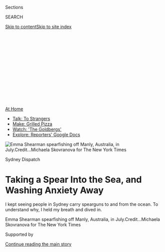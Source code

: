 <div id="app">

<div>

<div>

<div>

<div class="NYTAppHideMasthead css-ikk3s8 e1suatyy0">

<div class="section css-133zg39 e1suatyy2">

<div class="css-eph4ug er09x8g0">

<div class="css-6n7j50">

</div>

<span class="css-1dv1kvn">Sections</span>

<div class="css-10488qs">

<span class="css-1dv1kvn">SEARCH</span>

</div>

[Skip to content](#site-content)[Skip to site
index](#site-index)

</div>

<div class="css-10698na e1huz5gh0">

</div>

</div>

</div>

</div>

<div data-aria-hidden="false">

<div id="site-content" data-role="main">

<div>

<div class="css-1aor85t" style="opacity:0.000000001;z-index:-1;visibility:hidden">

<div class="css-1hqnpie">

<div class="css-epjblv">

<span class="css-17xtcya">[Australia](/section/world/australia)</span><span class="css-x15j1o">|</span><span class="css-fwqvlz">Taking
a Spear Into the Sea, and Washing Anxiety
Away</span>

</div>

<div class="css-k008qs">

<div class="css-1iwv8en">

<span class="css-18z7m18"></span>

<div>

</div>

</div>

<span class="css-1n6z4y">https://nyti.ms/3i6iNpF</span>

<div class="css-1705lsu">

<div class="css-4xjgmj">

<div class="css-4skfbu" data-role="toolbar" data-aria-label="Social Media Share buttons, Save button, and Comments Panel with current comment count" data-testid="share-tools">

  - 
  - 
  - 
  - 
    
    <div class="css-6n7j50">
    
    </div>

  - 

</div>

</div>

</div>

</div>

</div>

</div>

<div id="NYT_TOP_BANNER_REGION" class="css-11qgg8s">

<div>

<div id="maps-athome-menu" class="section interactive-content interactive-size-medium css-1du2ztb">

<div class="css-17ih8de interactive-body">

<div class="at-home-nav__innerContainer">

<div class="at-home-nav__title">

[At
Home](https://www.nytimes3xbfgragh.onion/spotlight/at-home?action=click&pgtype=Article&state=default&region=TOP_BANNER&context=at_home_menu)

</div>

  - [Talk: To
    Strangers](https://www.nytimes3xbfgragh.onion/2020/08/03/well/family/the-benefits-of-talking-to-strangers.html?action=click&pgtype=Article&state=default&region=TOP_BANNER&context=at_home_menu)
  - [Make: Grilled
    Pizza](https://www.nytimes3xbfgragh.onion/2020/08/01/at-home/coronavirus-make-pizza-on-a-grill.html?action=click&pgtype=Article&state=default&region=TOP_BANNER&context=at_home_menu)
  - [Watch: 'The
    Goldbergs'](https://www.nytimes3xbfgragh.onion/2020/07/31/arts/television/goldbergs-abc-stream.html?action=click&pgtype=Article&state=default&region=TOP_BANNER&context=at_home_menu)
  - [Explore: Reporters' Google
    Docs](https://www.nytimes3xbfgragh.onion/interactive/2020/at-home/even-more-reporters-editors-diaries-lists-recommendations.html?action=click&pgtype=Article&state=default&region=TOP_BANNER&context=at_home_menu)

</div>

</div>

</div>

</div>

</div>

<div id="fullBleedHeaderContent">

<div class="css-9fsmc8">

![<span class="css-16f3y1r e13ogyst0" data-aria-hidden="true">Emma
Shearman spearfishing off Manly, Australia, in
July.</span><span class="css-cnj6d5 e1z0qqy90" itemprop="copyrightHolder"><span class="css-1ly73wi e1tej78p0">Credit...</span><span><span>Michaela
Skovranova for The New York
Times</span></span></span>](https://static01.graylady3jvrrxbe.onion/images/2020/07/31/world/00spearfishing-dispatch-1/merlin_174989472_4a4fd234-dfc0-40c6-b035-8f8d070f9c16-articleLarge.jpg?quality=75&auto=webp&disable=upscale)

</div>

<div class="css-1aqq9tq">

Sydney Dispatch

<div class="css-1vkm6nb ehdk2mb0">

# Taking a Spear Into the Sea, and Washing Anxiety Away

</div>

I kept seeing people in Sydney carry spearguns to and from the ocean. To
understand why, I held my breath and dived in.

</div>

<div class="css-nwzfg5 e1gnum310">

<span class="css-1f9pvn2 australia">Emma Shearman spearfishing off
Manly, Australia, in
July.</span><span class="css-cnj6d5 e1z0qqy90" itemprop="copyrightHolder"><span class="css-1ly73wi e1tej78p0">Credit...</span><span><span>Michaela
Skovranova for The New York Times</span></span></span>

</div>

<div id="sponsor-wrapper" class="css-1hyfx7x">

<div id="sponsor-slug" class="css-19vbshk">

Supported by

</div>

[Continue reading the main
story](#after-sponsor)

<div id="sponsor" class="ad sponsor-wrapper" style="text-align:center;height:100%;display:block">

</div>

<div id="after-sponsor">

</div>

</div>

<div class="css-1wx1auc e1gnum311">

<div class="css-18e8msd">

<div class="css-vp77d3 epjyd6m0">

<div class="css-hus3qt ey68jwv0" data-aria-hidden="true">

[![Damien
Cave](https://static01.graylady3jvrrxbe.onion/images/2018/10/08/multimedia/author-damien-cave/author-damien-cave-thumbLarge.png
"Damien Cave")](https://www.nytimes3xbfgragh.onion/by/damien-cave)

</div>

<div class="css-1baulvz">

By [<span class="css-1baulvz last-byline" itemprop="name">Damien
Cave</span>](https://www.nytimes3xbfgragh.onion/by/damien-cave)

</div>

</div>

  - Aug. 3,
    2020

  - 
    
    <div class="css-4xjgmj">
    
    <div class="css-d8bdto" data-role="toolbar" data-aria-label="Social Media Share buttons, Save button, and Comments Panel with current comment count" data-testid="share-tools">
    
      - 
      - 
      - 
      - 
        
        <div class="css-6n7j50">
        
        </div>
    
      - 
    
    </div>
    
    </div>

</div>

</div>

</div>

<div class="section meteredContent css-1r7ky0e" name="articleBody" itemprop="articleBody">

<div class="css-1fanzo5 StoryBodyCompanionColumn">

<div class="css-53u6y8">

SYDNEY, Australia — Emma Shearman held her speargun and focused on her
breathing. In, out, relax, she thought. Deep and steady, as rhythmic as
the waves.

She plunged into the cold Pacific off Sydney’s rocky coast, holding her
breath until she reached a depth of about 30 feet. Quiet and calm, she
lifted the gun, aimed and fired — spearing a [red
morwong](https://www.dpi.nsw.gov.au/fishing/fish-species/species-list/red-morwong)
through its middle.

It was the second catch of the day. Her friend Tim Charody, who taught
her to spearfish during Australia’s coronavirus lockdown, had already
caught another morwong, a common fish in these waters. But this was Ms.
Shearman’s deepest dive, and she emerged proud, holding her prey by the
gills.

“There’s a real courage and confidence to know that I can go out and
catch my own food and provide, and still do womanly things — go salsa
dancing and wear heels,” she said when we were all on land.

</div>

</div>

<div class="css-1fanzo5 StoryBodyCompanionColumn">

<div class="css-53u6y8">

“It’s so challenging,” she added, “but also meditative.”

I’d joined them early one morning out of curiosity. For months now,
since the first coronavirus lockdown, I’ve been seeing more and more
people carrying spearguns to and from the waters around Sydney. One day
I nearly collided with a spear-toting dad lugging Australian salmon into
our suburb, at which point I started to wonder what was going on with
all the Poseidons.

</div>

</div>

<div class="css-79elbk" data-testid="photoviewer-wrapper">

<div class="css-z3e15g" data-testid="photoviewer-wrapper-hidden">

</div>

<div class="css-1a48zt4 ehw59r15" data-testid="photoviewer-children">

![<span class="css-16f3y1r e13ogyst0" data-aria-hidden="true">Tim
Charody sharpening his spear before
spearfishing.</span><span class="css-cnj6d5 e1z0qqy90" itemprop="copyrightHolder"><span class="css-1ly73wi e1tej78p0">Credit...</span><span>Michaela
Skovranova for The New York
Times</span></span>](https://static01.graylady3jvrrxbe.onion/images/2020/07/31/world/00spearfishing-dispatch-2/merlin_174989355_09f63290-2f5a-40be-9776-ac42e92f7d1f-articleLarge.jpg?quality=75&auto=webp&disable=upscale)

</div>

</div>

<div class="css-79elbk" data-testid="photoviewer-wrapper">

<div class="css-z3e15g" data-testid="photoviewer-wrapper-hidden">

</div>

<div class="css-1a48zt4 ehw59r15" data-testid="photoviewer-children">

<div class="css-1xdhyk6 erfvjey0">

<span class="css-1ly73wi e1tej78p0">Image</span>

<div class="css-zjzyr8">

<div data-testid="lazyimage-container" style="height:290px">

</div>

</div>

</div>

<span class="css-16f3y1r e13ogyst0" data-aria-hidden="true">“It’s so
challenging,” said Emma Shearman of spearfishing, with Mr.
Charody.</span><span class="css-cnj6d5 e1z0qqy90" itemprop="copyrightHolder"><span class="css-1ly73wi e1tej78p0">Credit...</span><span>Michaela
Skovranova for The New York Times</span></span>

</div>

</div>

<div class="css-79elbk" data-testid="photoviewer-wrapper">

<div class="css-z3e15g" data-testid="photoviewer-wrapper-hidden">

</div>

<div class="css-1a48zt4 ehw59r15" data-testid="photoviewer-children">

<div class="css-1xdhyk6 erfvjey0">

<span class="css-1ly73wi e1tej78p0">Image</span>

<div class="css-zjzyr8">

<div data-testid="lazyimage-container" style="height:290px">

</div>

</div>

</div>

<span class="css-16f3y1r e13ogyst0" data-aria-hidden="true">A school of
fish at Inscription Point in Botany Bay National Park in
Sydney.</span><span class="css-cnj6d5 e1z0qqy90" itemprop="copyrightHolder"><span class="css-1ly73wi e1tej78p0">Credit...</span><span>Michaela
Skovranova for The New York Times</span></span>

</div>

</div>

<div class="css-1fanzo5 StoryBodyCompanionColumn">

<div class="css-53u6y8">

Sydney has long been a city of surfboards in hatchbacks and sandy toes
on sidewalks. The ocean here is like a neighbor you see everywhere. It
appears around unexpected corners from the craggy coast and for miles
inland along a harbor shaped like an oak leaf — as Mark Twain [pointed
out](https://musingsofaliterarydilettante.wordpress.com/2010/03/28/the-wayward-tourist-mark-twains-adventures-in-australia-by-mark-twain/)
in 1897 when he called the sheets of blue “superbly beautiful.”

</div>

</div>

<div class="css-1fanzo5 StoryBodyCompanionColumn">

<div class="css-53u6y8">

All those spear guns seemed to be introducing a deeper and darker vibe.
Or so I thought.

In fact, during a time of rising unemployment and restrictions on group
sports and social gatherings, spearfishing has become an increasingly
popular escape for people seeking calm, control and sustenance far from
the anxieties of land. Spear gear has been selling out at dive shops up
and down Australia’s east coast since March. Young and old, men and
women: They are all finding something for their stomachs and souls in an
act that is ancient and elemental.

“It’s all about living off the ocean,” said Robert Cooley, a lifelong
spearfisherman and the leader of the Gamay Rangers, an Aboriginal group
that helps manage and protect Botany Bay on Sydney’s southern edge.
“It’s a catch-your-breath type of thing, far away from the big
city.”

Mr. Cooley, 53, tall, talkative and full of local lore, said his team of
a half-dozen rangers had already put their spearfishing skills to good
use. During Sydney’s peak lockdown period in April, their underwater
hunting became community service. Between fish, lobsters and abalone,
they caught 3,000 meals to distribute to neighbors in need.

</div>

</div>

<div class="css-79elbk" data-testid="photoviewer-wrapper">

<div class="css-z3e15g" data-testid="photoviewer-wrapper-hidden">

</div>

<div class="css-1a48zt4 ehw59r15" data-testid="photoviewer-children">

<div class="css-1xdhyk6 erfvjey0">

<span class="css-1ly73wi e1tej78p0">Image</span>

<div class="css-zjzyr8">

<div data-testid="lazyimage-container" style="height:290px">

</div>

</div>

</div>

<span class="css-16f3y1r e13ogyst0" data-aria-hidden="true">Mr. Charody
spearfishing.</span><span class="css-cnj6d5 e1z0qqy90" itemprop="copyrightHolder"><span class="css-1ly73wi e1tej78p0">Credit...</span><span>Michaela
Skovranova for The New York Times</span></span>

</div>

</div>

<div class="css-79elbk" data-testid="photoviewer-wrapper">

<div class="css-z3e15g" data-testid="photoviewer-wrapper-hidden">

</div>

<div class="css-1a48zt4 ehw59r15" data-testid="photoviewer-children">

<div class="css-1xdhyk6 erfvjey0">

<span class="css-1ly73wi e1tej78p0">Image</span>

<div class="css-zjzyr8">

<div data-testid="lazyimage-container" style="height:290px">

</div>

</div>

</div>

<span class="css-16f3y1r e13ogyst0" data-aria-hidden="true">Ms. Shearman
with a
catch.</span><span class="css-cnj6d5 e1z0qqy90" itemprop="copyrightHolder"><span class="css-1ly73wi e1tej78p0">Credit...</span><span>Michaela
Skovranova for The New York Times</span></span>

</div>

</div>

<div class="css-79elbk" data-testid="photoviewer-wrapper">

<div class="css-z3e15g" data-testid="photoviewer-wrapper-hidden">

</div>

<div class="css-1a48zt4 ehw59r15" data-testid="photoviewer-children">

<div class="css-1xdhyk6 erfvjey0">

<span class="css-1ly73wi e1tej78p0">Image</span>

<div class="css-zjzyr8">

<div data-testid="lazyimage-container" style="height:290px">

</div>

</div>

</div>

<span class="css-16f3y1r e13ogyst0" data-aria-hidden="true">Mr. Charody
resurfacing.</span><span class="css-cnj6d5 e1z0qqy90" itemprop="copyrightHolder"><span class="css-1ly73wi e1tej78p0">Credit...</span><span>Michaela
Skovranova for The New York Times</span></span>

</div>

</div>

<div class="css-1fanzo5 StoryBodyCompanionColumn">

<div class="css-53u6y8">

“It was critical work,” Mr. Cooley said. “Some of our elders live alone.
Others couldn’t leave the house.”

</div>

</div>

<div class="css-1fanzo5 StoryBodyCompanionColumn">

<div class="css-53u6y8">

One day at dawn, I met him by the bay where he had speared his first
flathead as a boy. Later that morning, we joined a few rangers at the
point where James Cook landed in 1770, bringing together European and
Aboriginal cultures for the first time.

Mr. Cooley put on his wet suit around the corner from a statue of
humpback whales, an important animal for local Indigenous groups, at a
site across the bay from Sydney’s commercial port with its towering
cranes.

The industrial and the traditional — on the surface, they pressed
against each other. In the water, they disappeared. A soft blanket of
blue covered sea grass that swayed like slow-motion dancers on the stage
of a sandstone reef.

Mr. Cooley and two other rangers dived head first, using their long fins
and weight belts to help them search between rocks and under the layered
shelves of the coastal ledge.

In many places, spearfishing with scuba gear is allowed. In Australia,
it’s considered cheating. The skill and joy of the sport come with a
stretching of the lungs.

Most people learn with friends, but I had taken a spearfishing class
with two 14-year-olds. Fábio Leitão, a pony-tailed instructor originally
from the Azores, taught me that if I did not suck in a huge breath or
hyperventilate, I’d be able to hold my breath for longer.

</div>

</div>

<div class="css-79elbk" data-testid="photoviewer-wrapper">

<div class="css-z3e15g" data-testid="photoviewer-wrapper-hidden">

</div>

<div class="css-1a48zt4 ehw59r15" data-testid="photoviewer-children">

<div class="css-1xdhyk6 erfvjey0">

<span class="css-1ly73wi e1tej78p0">Image</span>

<div class="css-zjzyr8">

<div data-testid="lazyimage-container" style="height:290px">

</div>

</div>

</div>

<span class="css-16f3y1r e13ogyst0" data-aria-hidden="true">Robert
Cooley, left, leader of the Gamay Rangers, an Aboriginal group that
helps manage and protect Botany Bay in Sydney, with Bryce Liddell,
another
ranger. </span><span class="css-cnj6d5 e1z0qqy90" itemprop="copyrightHolder"><span class="css-1ly73wi e1tej78p0">Credit...</span><span>Michaela
Skovranova for The New York Times</span></span>

</div>

</div>

<div class="css-79elbk" data-testid="photoviewer-wrapper">

<div class="css-z3e15g" data-testid="photoviewer-wrapper-hidden">

</div>

<div class="css-1a48zt4 ehw59r15" data-testid="photoviewer-children">

<div class="css-1xdhyk6 erfvjey0">

<span class="css-1ly73wi e1tej78p0">Image</span>

<div class="css-zjzyr8">

<div data-testid="lazyimage-container" style="height:290px">

</div>

</div>

</div>

<span class="css-16f3y1r e13ogyst0" data-aria-hidden="true">Ms. Shearman
gutting a successful
catch.</span><span class="css-cnj6d5 e1z0qqy90" itemprop="copyrightHolder"><span class="css-1ly73wi e1tej78p0">Credit...</span><span>Michaela
Skovranova for The New York
Times</span></span>

</div>

</div>

<div class="css-79elbk" data-testid="photoviewer-wrapper">

<div class="css-z3e15g" data-testid="photoviewer-wrapper-hidden">

</div>

<div class="css-1a48zt4 ehw59r15" data-testid="photoviewer-children">

<div class="css-1xdhyk6 erfvjey0">

<span class="css-1ly73wi e1tej78p0">Image</span>

<div class="css-zjzyr8">

<div data-testid="lazyimage-container" style="height:257.77777777777777px">

</div>

</div>

</div>

<span class="css-16f3y1r e13ogyst0" data-aria-hidden="true">The Dive
Spear and Sport shop in
Sydney.</span><span class="css-cnj6d5 e1z0qqy90" itemprop="copyrightHolder"><span class="css-1ly73wi e1tej78p0">Credit...</span><span>Matthew
Abbott for The New York Times</span></span>

</div>

</div>

<div class="css-1fanzo5 StoryBodyCompanionColumn">

<div class="css-53u6y8">

So when one of the rangers waved me over to a lobster, I was ready. I
steadied my breathing and pushed myself down, holding as long as I
could.

The little guy had lodged himself in a tight spot. I tried to grab him
and failed — there’d be no [Instagram
bragging](https://www.instagram.com/p/CDGWKvipsWg/) from me, I caught
nothing on my reporting trips — but with a few more dives, the rangers
pried him loose.

“My supermarket is safer than the one you’re going to,” Mr. Cooley told
me.

In terms of the coronavirus, he was right, of course. But spearfishing
is hardly risk free.

Sharks are lazy bullies that grab fish after they’ve been shot. Shallow
water blackouts — fainting underwater — can lead to drowning if there is
no one around to help. That seems to be what happened to [Alex “Chumpy”
Pullin](https://au.sports.yahoo.com/alex-chumpy-pullin-death-shallow-water-blackout-explained-020035708.html),
32, an Australian Olympic snowboarder who died while spearfishing alone
in early July.

And yet, along with such dangers come benefits. In Sydney, edible fish
can be found just a few feet down, and spearfishing is the most
sustainable form of fishing, with no lures left behind and no by-catch
from nets. Many “spearos,” as they are called, take great pride in being
able to feed their families with their kill.

</div>

</div>

<div class="css-1fanzo5 StoryBodyCompanionColumn">

<div class="css-53u6y8">

At Adreno in Sydney, Australia’s largest spearfishing retailer, one of
the employees, Jayden Nightingale, 22, told me he goes out three times a
week and would soon be in the water to catch a feast for his brother’s
birthday. “My mother asked for octopus,” he
said.

</div>

</div>

<div class="css-79elbk" data-testid="photoviewer-wrapper">

<div class="css-z3e15g" data-testid="photoviewer-wrapper-hidden">

</div>

<div class="css-1a48zt4 ehw59r15" data-testid="photoviewer-children">

<div class="css-1xdhyk6 erfvjey0">

<span class="css-1ly73wi e1tej78p0">Image</span>

<div class="css-zjzyr8">

<div data-testid="lazyimage-container" style="height:257.77777777777777px">

</div>

</div>

</div>

<span class="css-16f3y1r e13ogyst0" data-aria-hidden="true">Fabio
Leitao, center, a professional spearfishing instructor, giving a
spearfishing  lesson to  Clay Warner, left, and Heath Jones at Dive
Spear and
Sport.</span><span class="css-cnj6d5 e1z0qqy90" itemprop="copyrightHolder"><span class="css-1ly73wi e1tej78p0">Credit...</span><span>Matthew
Abbott for The New York
Times</span></span>

</div>

</div>

<div class="css-79elbk" data-testid="photoviewer-wrapper">

<div class="css-z3e15g" data-testid="photoviewer-wrapper-hidden">

</div>

<div class="css-1a48zt4 ehw59r15" data-testid="photoviewer-children">

<div class="css-1xdhyk6 erfvjey0">

<span class="css-1ly73wi e1tej78p0">Image</span>

<div class="css-zjzyr8">

<div data-testid="lazyimage-container" style="height:257.77777777777777px">

</div>

</div>

</div>

<span class="css-16f3y1r e13ogyst0" data-aria-hidden="true">Mr. Leitao,
center, holding the two students in place during a breathing and
relaxation
lesson. </span><span class="css-cnj6d5 e1z0qqy90" itemprop="copyrightHolder"><span class="css-1ly73wi e1tej78p0">Credit...</span><span>Matthew
Abbott for The New York
Times</span></span>

</div>

</div>

<div class="css-79elbk" data-testid="photoviewer-wrapper">

<div class="css-z3e15g" data-testid="photoviewer-wrapper-hidden">

</div>

<div class="css-1a48zt4 ehw59r15" data-testid="photoviewer-children">

<div class="css-1xdhyk6 erfvjey0">

<span class="css-1ly73wi e1tej78p0">Image</span>

<div class="css-zjzyr8">

<div data-testid="lazyimage-container" style="height:257.77777777777777px">

</div>

</div>

</div>

<span class="css-16f3y1r e13ogyst0" data-aria-hidden="true">Mr. Leitao
teaching an emergency survival
technique.</span><span class="css-cnj6d5 e1z0qqy90" itemprop="copyrightHolder"><span class="css-1ly73wi e1tej78p0">Credit...</span><span>Matthew
Abbott for The New York Times</span></span>

</div>

</div>

<div class="css-1fanzo5 StoryBodyCompanionColumn">

<div class="css-53u6y8">

Feeding others, he added, was only part of the appeal. Sitting beside me
as I tried on fins, he dialed down his sales clerk ebullience.

“I was in a coma for three months,” he said. “When I came out of it, all
I wanted to do was get in the ocean.”

He described a bad car accident, a head injury — he put my hand to the
wound — then a bout of depression that only water could cure.

</div>

</div>

<div class="css-1fanzo5 StoryBodyCompanionColumn">

<div class="css-53u6y8">

Kimi Werner, a champion spearfisher from Hawaii, [often
speaks](https://waterpeoplepodcast.com/2019/07/09/kimi-werner-flipping-your-instincts/)
about feeling hugged by the ocean — the pressure on her chest, the peace
she feels looking up to the sun from deep below. Mr. Nightingale told me
the entire experience amounted to therapy.

“The ocean is like a different world,” he said, surrounded by shelves
picked clean by the recent surge of spearfishing interest. “It’s
relaxing because you get to be one with nature.”

Ms. Shearman, 25, described a similar feeling, with a twist — a bending
of time.

We’d met at sunrise at the top of a cliff in Manly, a seaside suburb to
the north, where our little group hiked down a treacherous path to a
rugged outcrop. The water was chilly, the swell was large, and we saw a
few small sharks along with a [bull
ray](http://www.dpi.nsw.gov.au/__data/assets/pdf_file/0004/264775/Identifying-sharks-and-rays.pdf)
big enough to cover a king-size bed. By the time we got out of the
water, more than three hours had passed in a blur.

Asked later what she thinks about during all that time in the water, Ms.
Shearman replied: “I actually don’t think about anything. It’s not like
running, where you think about ideas or things you want to do — you’re
just there.”

In such uncertain times on land, that alone draws many of us to the sea.

</div>

</div>

<div class="css-79elbk" data-testid="photoviewer-wrapper">

<div class="css-z3e15g" data-testid="photoviewer-wrapper-hidden">

</div>

<div class="css-1a48zt4 ehw59r15" data-testid="photoviewer-children">

<div class="css-1xdhyk6 erfvjey0">

<span class="css-1ly73wi e1tej78p0">Image</span>

<div class="css-zjzyr8">

<div data-testid="lazyimage-container" style="height:290px">

</div>

</div>

</div>

<span class="css-16f3y1r e13ogyst0" data-aria-hidden="true">A
spearfishing spot at Inscription Point, Botany Bay, in
Sydney.</span><span class="css-cnj6d5 e1z0qqy90" itemprop="copyrightHolder"><span class="css-1ly73wi e1tej78p0">Credit...</span><span>Michaela
Skovranova for The New York Times</span></span>

</div>

</div>

<div>

</div>

</div>

<div>

</div>

<div>

</div>

<div>

</div>

<div>

<div id="bottom-wrapper" class="css-1ede5it">

<div id="bottom-slug" class="css-l9onyx">

Advertisement

</div>

[Continue reading the main
story](#after-bottom)

<div id="bottom" class="ad bottom-wrapper" style="text-align:center;height:100%;display:block;min-height:90px">

</div>

<div id="after-bottom">

</div>

</div>

</div>

</div>

</div>

## Site Index

<div>

</div>

## Site Information Navigation

  - [© <span>2020</span> <span>The New York Times
    Company</span>](https://help.nytimes3xbfgragh.onion/hc/en-us/articles/115014792127-Copyright-notice)

<!-- end list -->

  - [NYTCo](https://www.nytco.com/)
  - [Contact
    Us](https://help.nytimes3xbfgragh.onion/hc/en-us/articles/115015385887-Contact-Us)
  - [Work with us](https://www.nytco.com/careers/)
  - [Advertise](https://nytmediakit.com/)
  - [T Brand Studio](http://www.tbrandstudio.com/)
  - [Your Ad
    Choices](https://www.nytimes3xbfgragh.onion/privacy/cookie-policy#how-do-i-manage-trackers)
  - [Privacy](https://www.nytimes3xbfgragh.onion/privacy)
  - [Terms of
    Service](https://help.nytimes3xbfgragh.onion/hc/en-us/articles/115014893428-Terms-of-service)
  - [Terms of
    Sale](https://help.nytimes3xbfgragh.onion/hc/en-us/articles/115014893968-Terms-of-sale)
  - [Site
    Map](https://spiderbites.nytimes3xbfgragh.onion)
  - [Help](https://help.nytimes3xbfgragh.onion/hc/en-us)
  - [Subscriptions](https://www.nytimes3xbfgragh.onion/subscription?campaignId=37WXW)

</div>

</div>

</div>

</div>

